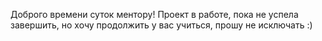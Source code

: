 Доброго времени суток ментору! Проект в работе, пока не успела завершить, но хочу продолжить у вас учиться, прошу не исключать :)
